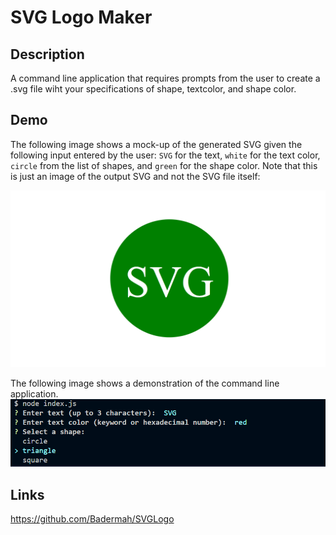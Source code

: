# SVG Logo Maker

## Description

A command line application that requires prompts from the user to create a .svg file wiht your specifications of shape, textcolor, and shape color.


## Demo

The following image shows a mock-up of the generated SVG given the following input entered by the user: `SVG` for the text, `white` for the text color, `circle` from the list of shapes, and `green` for the shape color. Note that this is just an image of the output SVG and not the SVG file itself:

![Image showing a green circle with white text that reads "SVG.".](./Images/10-oop-homework-demo.png)

The following image shows a demonstration of the command line application.
![Image showing a command line demonstration.](./Images/demo.png)

## Links

https://github.com/Badermah/SVGLogo